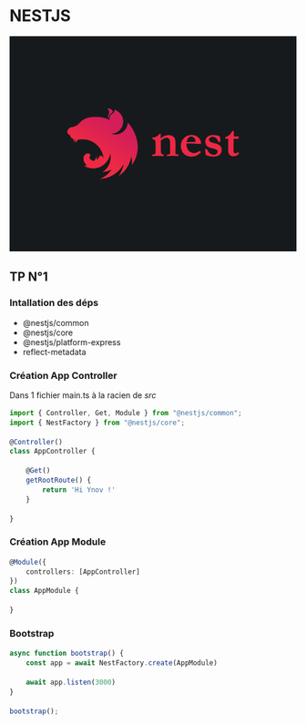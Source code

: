 # NESTJS 

<img src="../img/NestJS.png" alt="Woken Exchange" title="Optional title">



## TP N°1

### Intallation des déps

 - @nestjs/common
 - @nestjs/core
 - @nestjs/platform-express
 - reflect-metadata

### Création App Controller

Dans 1 fichier main.ts à la racien de _src_


```ts
import { Controller, Get, Module } from "@nestjs/common";
import { NestFactory } from "@nestjs/core";

@Controller()
class AppController {

    @Get()
    getRootRoute() {
        return 'Hi Ynov !'
    }

}


```

### Création App Module

```ts
@Module({
    controllers: [AppController]
})
class AppModule {

}
```

### Bootstrap 


```ts
async function bootstrap() {
    const app = await NestFactory.create(AppModule)

    await app.listen(3000)
}

bootstrap();

```

